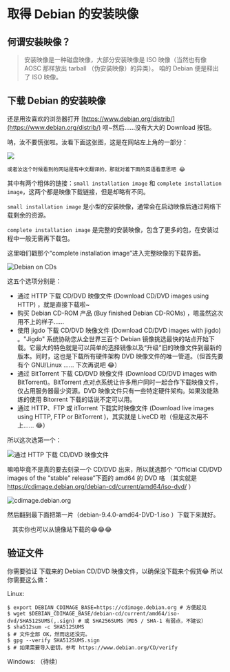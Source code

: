 # 取得 Debian 的安装映像

## 何谓安装映像？

> 安装映像是一种磁盘映像，大部分安装映像是 ISO 映像（当然也有像 AOSC 那样放出 tarball （伪安装映像）的异类）。
> 咱的 Debian 便是释出了 ISO 映像。

## 下载 Debian 的安装映像

还是用汝喜欢的浏览器打开 [https://www.debian.org/distrib/](https://www.debian.org/distrib/) 呗~然后……没有大大的 Download 按钮。

呐，汝不要慌张啦。汝看下面这张图，这是在网站左上角的一部分：

![](/assets/get_debian_installation_image/download_part.png)

    或者汝这个时候看到的网站是有中文翻译的，那就对着下面的英语看意思吧 😂

其中有两个粗体的链接：```small installation image``` 和 ```complete installation image```，这两个都是映像下载链接，但是却略有不同。

```small installation image``` 是小型的安装映像，通常会在启动映像后通过网络下载剩余的资源。

```complete installation image``` 是完整的安装映像，包含了更多的包，在安装过程中一般无需再下载包。

这里咱们戳那个“complete installation image”进入完整映像的下载界面。

![Debian on CDs](/assets/get_debian_installation_image/debian_cds.png)

这五个选项分别是：

* 通过 HTTP 下载 CD/DVD 映像文件 (Download CD/DVD images using HTTP) ，就是直接下载啦~ 
* 购买 Debian CD-ROM 产品 (Buy finished Debian CD-ROMs) ，嗯虽然这次用不上的样子……
* 使用 jigdo 下载 CD/DVD 映像文件 (Download CD/DVD images with jigdo) 。"Jigdo" 系统协助您从全世界三百个 Debian 镜像挑选最快的站点开始下载。它最大的特色就是可以简单的选择镜像以及“升级”旧的映像文件到最新的版本。同时，这也是下载所有硬件架构 DVD 映像文件的唯一管道。（但首先要有个 GNU/Linux …… 下次再说吧 😂）
* 通过 BitTorrent 下载 CD/DVD 映像文件 (Download CD/DVD images with BitTorrent)。BitTorrent 点对点系统让许多用户同时一起合作下载映像文件，仅占用服务器最少资源。DVD 映像文件只有一些特定硬件架构。如果汝能熟练的使用 Bitorrent 下载的话说不定可以用。
* 通过 HTTP、FTP 或 itTorrent 下载实时映像文件 (Download live images using HTTP, FTP or BitTorrent )，其实就是 LiveCD 啦（但是这次用不上…… 😂）

所以这次选第一个：

![通过 HTTP 下载 CD/DVD 映像文件](/assets/get_debian_installation_image/get_cd_http.png)

嘛咱毕竟不是真的要去刻录一个 CD/DVD 出来，所以就选那个 “Official CD/DVD images of the "stable" release”下面的 amd64 的 DVD 咯 （其实就是 https://cdimage.debian.org/debian-cd/current/amd64/iso-dvd/ ）

![cdimage.debian.org](/assets/get_debian_installation_image/cdimage_debian_org.png)

然后翻到最下面把第一片（debian-9.4.0-amd64-DVD-1.iso ）下载下来就好。

    其实你也可以从镜像站下载的😂😂😂

## 验证文件

你需要验证 下载来的 Debian CD/DVD 映像文件，以确保没下载来个假货😂
所以你需要这么做：

Linux:
```console
$ export DEBIAN_CDIMAGE_BASE=https://cdimage.debian.org # 方便起见
$ wget $DEBIAN_CDIMAGE_BASE/debian-cd/current/amd64/iso-dvd/SHA512SUMS(,.sign) # 或 SHA256SUMS（MD5 / SHA-1 有弱点，不建议）
$ sha512sum -c SHA512SUMS
$ # 文件全部 OK，然而这还没完。
$ gpg --verify SHA512SUMS.sign
$ # 如果需要导入密钥，参考 https://www.debian.org/CD/verify
```
Windows: （待续）

